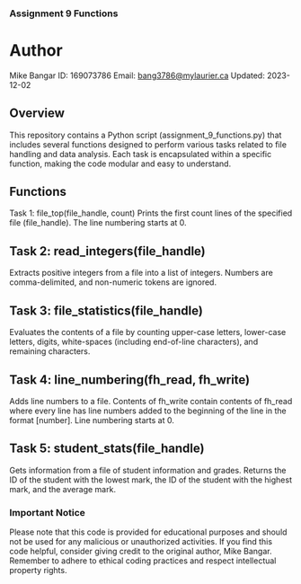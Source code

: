 ### Assignment 9 Functions
# Author
Mike Bangar
ID: 169073786
Email: bang3786@mylaurier.ca
Updated: 2023-12-02

## Overview
This repository contains a Python script (assignment_9_functions.py) that includes several functions designed to perform various tasks related to file handling and data analysis. Each task is encapsulated within a specific function, making the code modular and easy to understand.

## Functions
Task 1: file_top(file_handle, count)
Prints the first count lines of the specified file (file_handle). The line numbering starts at 0.

## Task 2: read_integers(file_handle)
Extracts positive integers from a file into a list of integers. Numbers are comma-delimited, and non-numeric tokens are ignored.

## Task 3: file_statistics(file_handle)
Evaluates the contents of a file by counting upper-case letters, lower-case letters, digits, white-spaces (including end-of-line characters), and remaining characters.

## Task 4: line_numbering(fh_read, fh_write)
Adds line numbers to a file. Contents of fh_write contain contents of fh_read where every line has line numbers added to the beginning of the line in the format [number]. Line numbering starts at 0.

## Task 5: student_stats(file_handle)
Gets information from a file of student information and grades. Returns the ID of the student with the lowest mark, the ID of the student with the highest mark, and the average mark.

### Important Notice
Please note that this code is provided for educational purposes and should not be used for any malicious or unauthorized activities. If you find this code helpful, consider giving credit to the original author, Mike Bangar. Remember to adhere to ethical coding practices and respect intellectual property rights.
